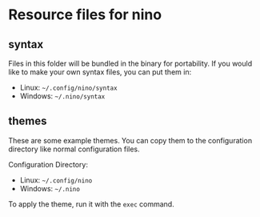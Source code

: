 # Resource files for nino

## syntax
Files in this folder will be bundled in the binary for portability.
If you would like to make your own syntax files,
you can put them in:
- Linux: `~/.config/nino/syntax`
- Windows: `~/.nino/syntax`

## themes
These are some example themes.
You can copy them to the configuration directory like normal configuration files.

Configuration Directory:
- Linux: `~/.config/nino`
- Windows: `~/.nino`

To apply the theme, run it with the `exec` command.
